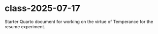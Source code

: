 # class-2025-07-17

Starter Quarto document for working on the virtue of Temperance for the resume experiment.